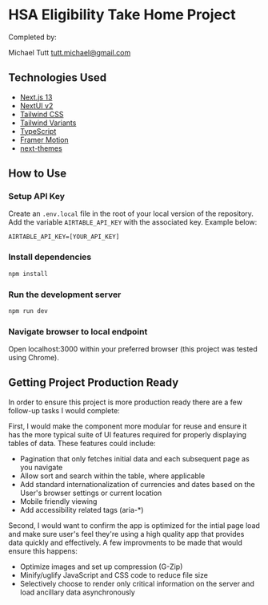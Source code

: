 # HSA Eligibility Take Home Project

Completed by:

Michael Tutt
tutt.michael@gmail.com

## Technologies Used

- [Next.js 13](https://nextjs.org/docs/getting-started)
- [NextUI v2](https://nextui.org/)
- [Tailwind CSS](https://tailwindcss.com/)
- [Tailwind Variants](https://tailwind-variants.org)
- [TypeScript](https://www.typescriptlang.org/)
- [Framer Motion](https://www.framer.com/motion/)
- [next-themes](https://github.com/pacocoursey/next-themes)

## How to Use

### Setup API Key

Create an `.env.local` file in the root of your local version of the repository. Add the variable `AIRTABLE_API_KEY` with the associated key. Example below:

```
AIRTABLE_API_KEY=[YOUR_API_KEY]
```

### Install dependencies

```bash
npm install
```

### Run the development server

```bash
npm run dev
```

### Navigate browser to local endpoint

Open localhost:3000 within your preferred browser (this project was tested using Chrome).

## Getting Project Production Ready

In order to ensure this project is more production ready there are a few follow-up tasks I would complete:

First, I would make the component more modular for reuse and ensure it has the more typical suite of UI features required for properly displaying tables of data. These features could include:

- Pagination that only fetches initial data and each subsequent page as you navigate
- Allow sort and search within the table, where applicable
- Add standard internationalization of currencies and dates based on the User's browser settings or current location
- Mobile friendly viewing
- Add accessibility related tags (aria-\*)

Second, I would want to confirm the app is optimized for the intial page load and make sure user's feel they're using a high quality app that provides data quickly and effectively. A few improvments to be made that would ensure this happens:

- Optimize images and set up compression (G-Zip)
- Minify/uglify JavaScript and CSS code to reduce file size
- Selectively choose to render only critical information on the server and load ancillary data asynchronously
